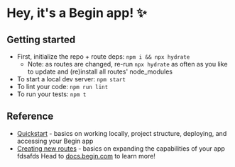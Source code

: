 # Hey, it's a Begin app! ✨


## Getting started
- First, initialize the repo + route deps: `npm i && npx hydrate`
  - Note: as routes are changed, re-run `npx hydrate` as often as you like to update and (re)install all routes' node_modules
- To start a local dev server: `npm start`
- To lint your code: `npm run lint`
- To run your tests: `npm t`

 
## Reference
- [Quickstart](https://docs.begin.com/en/getting-started/quickstart/) - basics on working locally, project structure, deploying, and accessing your Begin app
- [Creating new routes](https://docs.begin.com/en/routes-functions/creating-new-routes/) - basics on expanding the capabilities of your app
fdsafds
Head to [docs.begin.com](https://docs.begin.com/) to learn more!


